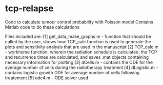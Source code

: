 # tcp-relapse
Code to calculate tumour control probability with Poisson model
Contains Matlab code to do these calculations.

Files included are:
[1] get_data_make_graphs.m - function that should be called by the user, shows how TCP_calc function is used to generate the plots and sensitivity analysis that are used in the manuscript
[2] TCP_calc.m - workhorse function, wherein the radiation schedule is calculated, the TCP and recurrence times are calculated, and saves .mat objects containing necessary information for plotting
[3] dCells.m - contains the ODE for the average number of cells during the radiotherapy treatment
[4] dLogistic.m - contains logistic growth ODE for average number of cells following treatement
[5] ode4.m - ODE solver used
